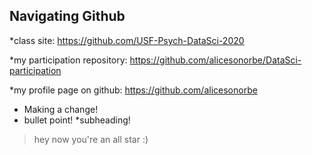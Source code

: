 
## Navigating Github

*class site: https://github.com/USF-Psych-DataSci-2020

*my participation repository: https://github.com/alicesonorbe/DataSci-participation

*my profile page on github: https://github.com/alicesonorbe

* Making a change! 
* bullet point!
 *subheading!
 
 > hey now
 > you're an all star :)
